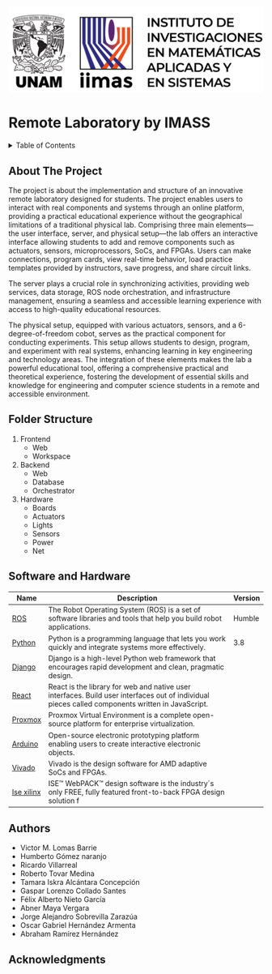<img src="IIMASLogo.png" alt="IIMAS Logo"> 

# Remote Laboratory by IMASS

<!-- TABLE OF CONTENTS -->
<details>
  <summary>Table of Contents</summary>
  <ol>
    <li><a href="#about-the-project">About The Project</a></li>
    <li><a href="#getting-started">Getting Started</a></li>
    <li><a href="#usage">Usage</a></li>
    <li><a href="#roadmap">Roadmap</a></li>
    <li><a href="#contributing">Contributing</a></li>
    <li><a href="#license">License</a></li>
    <li><a href="#contact">Contact</a></li>
    <li><a href="#acknowledgments">Acknowledgments</a></li>
  </ol>
</details>


## About The Project
The project is about the implementation and structure of an innovative remote laboratory designed for students. The project enables users to interact with real components and systems through an online platform, providing a practical educational experience without the geographical limitations of a traditional physical lab. Comprising three main elements—the user interface, server, and physical setup—the lab offers an interactive interface allowing students to add and remove components such as actuators, sensors, microprocessors, SoCs, and FPGAs. Users can make connections, program cards, view real-time behavior, load practice templates provided by instructors, save progress, and share circuit links.

The server plays a crucial role in synchronizing activities, providing web services, data storage, ROS node orchestration, and infrastructure management, ensuring a seamless and accessible learning experience with access to high-quality educational resources.

The physical setup, equipped with various actuators, sensors, and a 6-degree-of-freedom cobot, serves as the practical component for conducting experiments. This setup allows students to design, program, and experiment with real systems, enhancing learning in key engineering and technology areas. The integration of these elements makes the lab a powerful educational tool, offering a comprehensive practical and theoretical experience, fostering the development of essential skills and knowledge for engineering and computer science students in a remote and accessible environment.


## Folder Structure 

1. Frontend
   -  Web
   - Workspace
2. Backend
   - Web
   - Database
   - Orchestrator 
3. Hardware
   - Boards
   - Actuators
   - Lights
   - Sensors
   - Power
   - Net

## Software and Hardware

| Name | Description | Version |
|--- |--- | --- |
| [ROS](https://www.ros.org/) | The Robot Operating System (ROS) is a set of software libraries and tools that help you build robot applications. | Humble |
| [Python](https://www.python.org/) |Python is a programming language that lets you work quickly and integrate systems more effectively. | 3.8 |
|[Django](https://www.djangoproject.com/) | Django is a high-level Python web framework that encourages rapid development and clean, pragmatic design. | |
|[React](https://es.react.dev/) |React is the library for web and native user interfaces. Build user interfaces out of individual pieces called components written in JavaScript. |
|[Proxmox ](https://www.proxmox.com/en/) |Proxmox Virtual Environment is a complete open-source platform for enterprise virtualization. | |
|[Arduino](https://www.arduino.cc/) | Open-source electronic prototyping platform enabling users to create interactive electronic objects. | |
|[Vivado](https://www.xilinx.com/products/design-tools/vivado.html) |Vivado is the design software for AMD adaptive SoCs and FPGAs.  | |
|[Ise xilinx](https://www.xilinx.com/products/design-tools/ise-design-suite.html) |ISE™ WebPACK™ design software is the industry´s only FREE, fully featured front-to-back FPGA design solution f| |


## Authors

- Victor M. Lomas Barrie
- Humberto Gómez naranjo
- Ricardo Villarreal
- Roberto Tovar Medina
- Tamara Iskra Alcántara Concepción
- Gaspar Lorenzo Collado Santes
- Félix Alberto Nieto García
- Abner Maya Vergara
- Jorge Alejandro Sobrevilla Zarazúa
- Oscar Gabriel Hernández Armenta
- Abraham Ramírez Hernández

<!-- ACKNOWLEDGMENTS -->
## Acknowledgments
